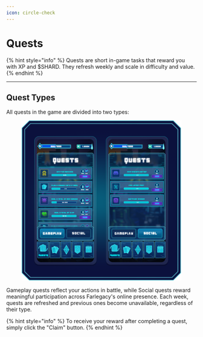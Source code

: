 ```yaml
---
icon: circle-check
---
```


# Quests

{% hint style="info" %}
Quests are short in-game tasks that reward you with XP and $SHARD. They refresh weekly and scale in difficulty and value.
{% endhint %}

***

## Quest Types

All quests in the game are divided into two types:

<figure><img src="../.gitbook/assets/Квесты.png" alt=""><figcaption></figcaption></figure>

Gameplay quests reflect your actions in battle, while Social quests reward meaningful participation across Farlegacy's online presence. Each week, quests are refreshed and previous ones become unavailable, regardless of their type.&#x20;

{% hint style="info" %}
To receive your reward after completing a quest, simply click the "Claim" button.
{% endhint %}
